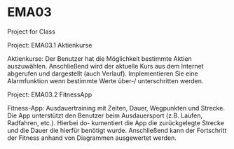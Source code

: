 # EMA03
Project for Class

Project: EMA03.1 Aktienkurse

Aktienkurse: Der Benutzer hat die Möglichkeit bestimmte Aktien auszuwählen. Anschließend wird der aktuelle Kurs aus dem Internet abgerufen und dargestellt (auch Verlauf).
Implementieren Sie eine Alarmfunktion wenn bestimmte Werte über-/ unterschritten werden. 

Project: EMA03.2 FitnessApp

Fitness-App: Ausdauertraining mit Zeiten, Dauer, Wegpunkten und Strecke. Die App unterstützt den Benutzer beim Ausdauersport 
(z.B. Laufen, Radfahren, etc.). 
Hierbei do- kumentiert die App die zurückgelegte Strecke und die Dauer die hierfür benötigt wurde. 
Anschließend kann der Fortschritt der Fitness anhand von Diagrammen ausgewertet werden.
